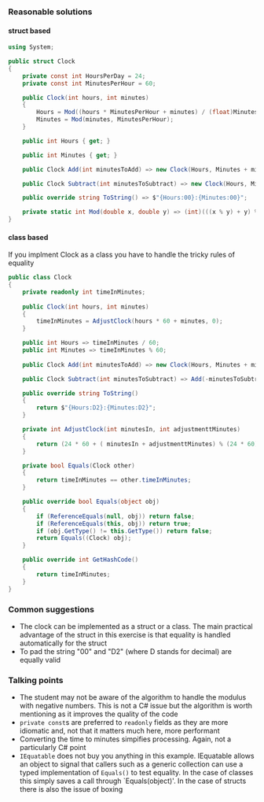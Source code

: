 ### Reasonable solutions
#### struct based

```csharp
using System;

public struct Clock
{
    private const int HoursPerDay = 24;
    private const int MinutesPerHour = 60;

    public Clock(int hours, int minutes)
    {
        Hours = Mod((hours * MinutesPerHour + minutes) / (float)MinutesPerHour, HoursPerDay);
        Minutes = Mod(minutes, MinutesPerHour);
    }

    public int Hours { get; }

    public int Minutes { get; }

    public Clock Add(int minutesToAdd) => new Clock(Hours, Minutes + minutesToAdd);

    public Clock Subtract(int minutesToSubtract) => new Clock(Hours, Minutes - minutesToSubtract);

    public override string ToString() => $"{Hours:00}:{Minutes:00}";

    private static int Mod(double x, double y) => (int)(((x % y) + y) % y);
}
```

#### class based
If you implment Clock as a class you have to handle the tricky rules of equality
```csharp
public class Clock
{
    private readonly int timeInMinutes;
    
    public Clock(int hours, int minutes)
    {
        timeInMinutes = AdjustClock(hours * 60 + minutes, 0);
    }

    public int Hours => timeInMinutes / 60;
    public int Minutes => timeInMinutes % 60;
    
    public Clock Add(int minutesToAdd) => new Clock(Hours, Minutes + minutesToAdd);

    public Clock Subtract(int minutesToSubtract) => Add(-minutesToSubtract);

    public override string ToString()
    {
        return $"{Hours:D2}:{Minutes:D2}";
    }

    private int AdjustClock(int minutesIn, int adjustmenttMinutes)
    {
        return (24 * 60 + ( minutesIn + adjustmenttMinutes) % (24 * 60)) % (24 * 60);
    }

    private bool Equals(Clock other)
    {
        return timeInMinutes == other.timeInMinutes;
    }

    public override bool Equals(object obj)
    {
        if (ReferenceEquals(null, obj)) return false;
        if (ReferenceEquals(this, obj)) return true;
        if (obj.GetType() != this.GetType()) return false;
        return Equals((Clock) obj);
    }

    public override int GetHashCode()
    {
        return timeInMinutes;
    }
}
```

### Common suggestions

- The clock can be implemented as a struct or a class.  The main practical advantage of the struct
 in this exercise is that equality is handled automatically for the struct
- To pad the string "00" and "D2" (where D stands for decimal) are equally valid

### Talking points

- The student may not be aware of the algorithm to handle the modulus with negative numbers.  This is not
a C# issue but the algorithm is worth mentioning as it improves the quality of the code
- `private const`s are preferred to `readonly` fields as they are more idiomatic and, not that it matters
much here, more performant
- Converting the time to minutes simpifies processing.  Again, not a particularly C# point
- `IEquatable` does not buy you anything in this example.  IEquatable allows an object to signal
that callers such as a generic collection can use a typed implementation of `Equals()` to test
equality.  In the case of classes this simply saves a call through `Equals(object)'.  In the case of
structs there is also the issue of boxing